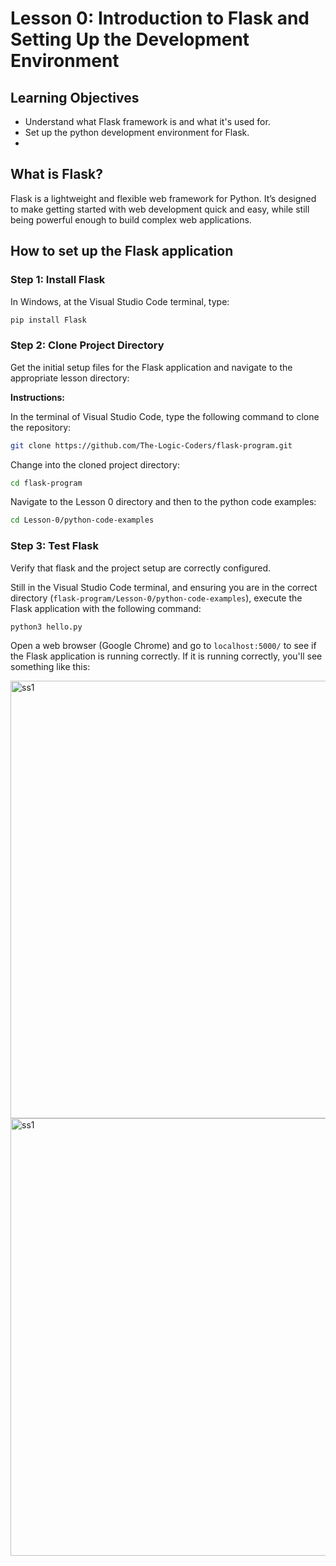 # Lesson 0: Introduction to Flask and Setting Up the Development Environment 

## Learning Objectives
- Understand what Flask framework is and what it's used for.
- Set up the python development environment for Flask.
- 

## What is Flask?
Flask is a lightweight and flexible web framework for Python. It’s designed to make getting started with web development quick and easy, while still being powerful enough to build complex web applications.

## How to set up the Flask application

### Step 1: Install Flask
In Windows, at the Visual Studio Code terminal, type: 
```bash
pip install Flask
```

### Step 2: Clone Project Directory 
Get the initial setup files for the Flask application and navigate to the appropriate lesson directory:

**Instructions:**

In the terminal of Visual Studio Code, type the following command to clone the repository:
```bash
git clone https://github.com/The-Logic-Coders/flask-program.git
```
Change into the cloned project directory:
```bash
cd flask-program
```
Navigate to the Lesson 0 directory and then to the python code examples:
```bash
cd Lesson-0/python-code-examples
```
### Step 3: Test Flask
Verify that flask and the project setup are correctly configured.

Still in the Visual Studio Code terminal, and ensuring you are in the correct directory (`flask-program/Lesson-0/python-code-examples`), execute the Flask application with the following command:

```bash
python3 hello.py
```

Open a web browser (Google Chrome) and go to `localhost:5000/` to see if the Flask application is running correctly. If it is running correctly, you'll see something like this:

<img width="700" alt="ss1" src="https://github.com/The-Logic-Coders/flask-program/assets/115064816/7acc2d08-08f2-4774-a8d4-8c9c8cab74c4">
<img width="700" alt="ss1" src="https://github.com/The-Logic-Coders/flask-program/assets/115064816/53fb57a8-7acd-4abb-98ac-ebe35cb178b7">





